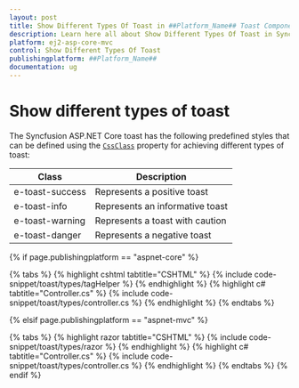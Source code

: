```yaml
---
layout: post
title: Show Different Types Of Toast in ##Platform_Name## Toast Component
description: Learn here all about Show Different Types Of Toast in Syncfusion ##Platform_Name## Toast component and more.
platform: ej2-asp-core-mvc
control: Show Different Types Of Toast
publishingplatform: ##Platform_Name##
documentation: ug
---
```



# Show different types of toast

The Syncfusion ASP.NET Core toast has the following predefined styles that can be defined using the [`CssClass`](https://help.syncfusion.com/cr/aspnetcore-js2/Syncfusion.EJ2.Notifications.Toast.html#Syncfusion_EJ2_Notifications_Toast_CssClass) property for achieving different types of toast:

| Class | Description |
| -------- | -------- |
| e-toast-success | Represents a positive toast |
| e-toast-info | Represents an informative toast |
| e-toast-warning | Represents a toast with caution |
| e-toast-danger | Represents a negative toast |

{% if page.publishingplatform == "aspnet-core" %}

{% tabs %}
{% highlight cshtml tabtitle="CSHTML" %}
{% include code-snippet/toast/types/tagHelper %}
{% endhighlight %}
{% highlight c# tabtitle="Controller.cs" %}
{% include code-snippet/toast/types/controller.cs %}
{% endhighlight %}
{% endtabs %}

{% elsif page.publishingplatform == "aspnet-mvc" %}

{% tabs %}
{% highlight razor tabtitle="CSHTML" %}
{% include code-snippet/toast/types/razor %}
{% endhighlight %}
{% highlight c# tabtitle="Controller.cs" %}
{% include code-snippet/toast/types/controller.cs %}
{% endhighlight %}
{% endtabs %}
{% endif %}

